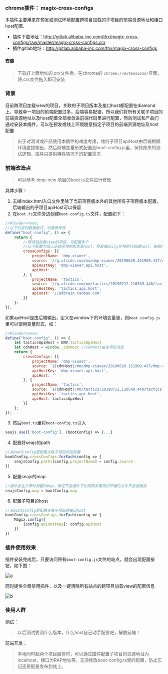 ### chrome插件： magix-cross-configs 
本插件主要用来在预发或测试环境配置跨项目加载的子项目的前端资源地址和接口host配置.

* 插件下载地址：http://gitlab.alibaba-inc.com/thx/magix-cross-configs/raw/master/magix-cross-configs.crx
* 插件gitlab地址：http://gitlab.alibaba-inc.com/thx/magix-cross-configs

#### 安装
> 下载好上面地址的.crx文件后，在chrome的 `chrome://extensions/`界面，将.crx文件拖入即可安装


### 背景
目前跨项目加载view的项目，关联的子项目版本及接口host都配置在diamond上，导致单一项目的前端配置过多，后端容易配错，所以我们将所有关联子项目的前端资源地址以及host配置全部收敛进前端代码里进行配置，然后测试和产品们通过安装本插件，可以在预发或线上环境随意指定子项目的前端资源地址及host配置

> 出于对测试或产品使用本插件的难度考虑，维持子项目apiHost由后端根据环境直接输出，然后前端变量形式配置到boot-config.js里，保持原来的测试逻辑，插件只提供特殊情况下的配置需求

### 前端改造点

> 可以参考 dmp-new 项目的boot.ts文件进行修改

具体步骤：
1. 去掉index.html入口文件里除了当前项目版本外的其他所有子项目版本配置，后端输出的子项目apiHost可以保留
2. 在`boot.ts`文件旁边创建`boot-config.ts`文件，配置如下：
```javascript
//#loader=none;
//以下约定的数据格式，勿随意修改
define("boot-config", () => {
    return {
        //跨项目加载view的项目，可配置多个
        //以下配置为线上正式环境的版本及host，预发或daily环境的代码跟host，由插件配置提供
        crossConfigs: [{
            projectName: 'dmp-xiaoer',
            source: '//g.alicdn.com/mm/dmp-xiaoer/20190628.151909.437/dmp-xiaoer',
            apiHostKey: 'dmp-xiaoer.api.host',
            apiHost: ''
        }, {
            projectName: 'tactics',
            source: '//g.alicdn.com/mm/tactics/20190712.110549.440/tactics',
            apiHostKey: 'tactics.api.host',
            apiHost: '//adbrain.taobao.com'
        }]
    };
});
```
如果apiHost是由后端输出，定义在window下的环境变量里，则`boot-config.js`里可以使用变量形式，如：
```javascript
//#loader=none;
define("boot-config", () => {
    let tacticsApiHost = ENV.tacticsApiHost
    let cdnHost = window._cdnHost //cdnHost由主项目决定
    return {
        crossConfigs: [{
            projectName: 'dmp-xiaoer',
            source: `${cdnHost}/mm/dmp-xiaoer/20190628.151909.437/dmp-xiaoer`,
            apiHostKey: 'dmp-xiaoer.api.host',
            apiHost: ''
        }, {
            projectName: 'tactics',
            source: `${cdnHost}/mm/tactics/20190712.110549.440/tactics`,
            apiHostKey: 'tactics.api.host',
            apiHost: tacticsApiHost
        }]
    };
});
```


3. 然后`boot.ts`里将`boot-config.ts`引入 
```javascript
seajs.use(['boot-config'], (bootConfig) => {...}
```

4. 配置好seajs的path
```javascript
//从bootConfig里配置关联子项目的包配置
bootConfig.crossConfigs.forEach(config => {
    seajsConfig.paths[config.projectName] = config.source
})
```
5. 配置seajs的map
```javascript
//插件会注入带时间戳的map，保证开启插件下访问预发等测试环境的文件不会被缓存
seajsConfig.map = bootConfig.map
```

6. 配置子项目的host
```javascript
//从bootConfig里配置关联子项目的接口host
bootConfig.crossConfigs.forEach(config => {
    Magix.config({
        [config.apiHostKey]: config.apiHost
    })
})
```

### 插件使用效果

插件安装完成后，只要访问带有`boot-config.js`文件的站点，就会出现配置按钮，如下图：

![a](https://img.alicdn.com/tfs/TB1vj5Ibhz1gK0jSZSgXXavwpXa-1642-1200.jpg)

同时提供全局禁用插件，以及一键清除所有站点的跨项目加载view的配置信息

![b](https://img.alicdn.com/tfs/TB1r_rRboT1gK0jSZFrXXcNCXXa-988-610.png)

### 使用人群
测试：
> 以后测试要测什么版本，什么host自己动手配置吧，解放前端！

前端开发：
> 本地同时起两个项目服务时，可以通过插件配置子项目的资源地址为localhost、接口为RAP地址等，无须修改boot-config.ts里的配置，防止忘记还原配置发布到线上。
